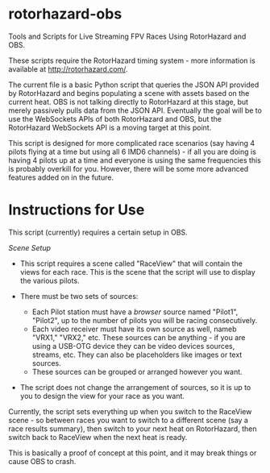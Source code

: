 # rotorhazard-obs
Tools and Scripts for Live Streaming FPV Races Using RotorHazard and OBS.

These scripts require the RotorHazard timing system - more information is available at http://rotorhazard.com/.

The current file is a basic Python script that queries the JSON API provided by RotorHazard and begins populating a scene with assets based on the current heat. OBS is not talking directly to RotorHazard at this stage, but merely passively pulls data from the JSON API. Eventually the goal will be to use the WebSockets APIs of both RotorHazard and OBS, but the RotorHazard WebSockets API is a moving target at this point.

This script is designed for more complicated race scenarios (say having 4 pilots flying at a time but using all 6 IMD6 channels) - if all you are doing is having 4 pilots up at a time and everyone is using the same frequencies this is probably overkill for you. However, there will be some more advanced features added on in the future.

# Instructions for Use
This script (currently) requires a certain setup in OBS.

*Scene Setup*
* This script requires a scene called "RaceView" that will contain the views for each race. This is the scene that the script will use to display the various pilots.

* There must be two sets of sources:
    * Each Pilot station must have a *browser* source named "Pilot1", "Pilot2", up to the number of pilots you will be racing consecutively.
    * Each video receiver must have its own source as well, nameb "VRX1," "VRX2," etc. These sources can be anything - if you are using a USB-OTG device they can be video devices sources, streams, etc. They can also be placeholders like images or text sources.
    * These sources can be grouped or arranged however you want.

* The script does not change the arrangement of sources, so it is up to you to design the view for your race as you want.

Currently, the script sets everything up when you switch to the RaceView scene - so between races you want to switch to a different scene (say a race results summary), then switch to your next heat on RotorHazard, then switch back to RaceView when the next heat is ready.

This is basically a proof of concept at this point, and it may break things or cause OBS to crash.